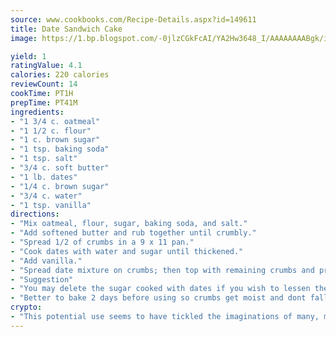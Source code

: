 ```yaml
---
source: www.cookbooks.com/Recipe-Details.aspx?id=149611
title: Date Sandwich Cake
image: https://1.bp.blogspot.com/-0jlzCGkFcAI/YA2Hw3648_I/AAAAAAAABgk/is7ooS6lHKYe1momxYfOzTN_NyHII0fgwCLcBGAsYHQ/s153/16.png

yield: 1
ratingValue: 4.1
calories: 220 calories
reviewCount: 14
cookTime: PT1H
prepTime: PT41M
ingredients:
- "1 3/4 c. oatmeal"
- "1 1/2 c. flour"
- "1 c. brown sugar"
- "1 tsp. baking soda"
- "1 tsp. salt"
- "3/4 c. soft butter"
- "1 lb. dates"
- "1/4 c. brown sugar"
- "3/4 c. water"
- "1 tsp. vanilla"
directions:
- "Mix oatmeal, flour, sugar, baking soda, and salt."
- "Add softened butter and rub together until crumbly."
- "Spread 1/2 of crumbs in a 9 x 11 pan."
- "Cook dates with water and sugar until thickened."
- "Add vanilla."
- "Spread date mixture on crumbs; then top with remaining crumbs and press in gently. Bake in a 325 to 350u00b0 oven until lightly browned."
- "Suggestion"
- "You may delete the sugar cooked with dates if you wish to lessen the sweetness."
- "Better to bake 2 days before using so crumbs get moist and dont fall off."
crypto:
- "This potential use seems to have tickled the imaginations of many, many bitcoin fanciers."
---
```

